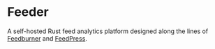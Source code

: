 # Feeder

A self-hosted Rust feed analytics platform designed along the lines of [Feedburner](https://feedburner.google.com) and [FeedPress](https://feed.press).
